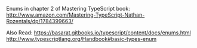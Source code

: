 Enums in chapter 2 of Mastering TypeScript book:
http://www.amazon.com/Mastering-TypeScript-Nathan-Rozentals/dp/1784399663/

Also Read:
https://basarat.gitbooks.io/typescript/content/docs/enums.html
http://www.typescriptlang.org/Handbook#basic-types-enum
